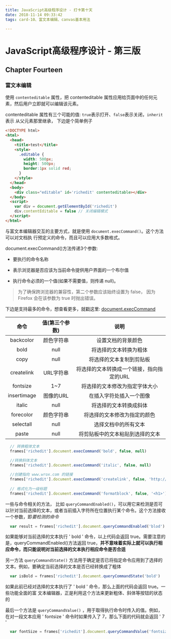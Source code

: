 ```yaml
---
title: JavaScript高级程序设计 - 打卡第十天
date: 2018-11-14 09:33:42
tags: card-10、富文本编辑、canvas基本用法

---
```


# JavaScript高级程序设计 - 第三版

## Chapter Fourteen
### 富文本编辑
使用 `contenteditable` 属性，把 contenteditable 属性应用给页面中的任何元素，然后用户立即就可以编辑该元素。

contenteditable 属性有三个可能的值: `true`表示打开、`false`表示关闭，`inherit`表示 从父元素那里继承， 下边是个简单例子
```html
<!DOCTYPE html>
<html>
  <head>
    <title>test</title>
    <style>
      .editable {
        width: 500px;
        height: 500px;
        border:1px solid red;
      }    
    </style>
  </head>
  <body>
    <div class="editable" id='richedit' contenteditable></div>
  </body>
  <script>
    var div = document.getElementById('richedit')
    div.contentEditable = false // 关闭编辑模式
  </script>
</html>
```

与富文本编辑器交互的主要方式，就是使用 `document.execCommand()`。这个方法可以对文档执 行预定义的命令，而且可以应用大多数格式。

document.execCommand()方法传递3个参数: 

- 要执行的命令名称

- 表示浏览器是否应该为当前命令提供用户界面的一个布尔值

- 执行命令必须的一个值(如果不需要值，则传递 null)。

> 为了确保跨浏览器的兼容性，第二个参数应该始终设置为 false， 因为 Firefox 会在该参数为 true 时抛出错误。

下边是支持最多的命令，想查看更多，就戳这里: [document.execCommand](https://developer.mozilla.org/zh-CN/docs/Web/API/Document/execCommand)


| 命令 | 值(第三个参数) | 说明 | 
| :------: | :------: | :------: | 
| backcolor | 颜色字符串 | 设置文档的背景颜色 | 
| bold | null | 将选择的文本转换为粗体 | 
| copy | null | 将选择的文本复制到剪贴板 | 
| createlink | URL字符串 | 将选择的文本转换成一个链接，指向指定的URL | 
| fontsize | 1~7 | 将选择的文本修改为指定字体大小 | 
| insertimage | 图像的URL | 在插入字符处插入一个图像 | 
| italic | null | 将选择的文本转换成斜体 | 
| forecolor | 颜色字符串 | 将选择的文本修改为指定的颜色 |
| selectall | null | 选择文档中的所有文本 | 
| paste | null | 将剪贴板中的文本粘贴到选择的文本 |

```javascript
  // 转换粗体文本
  frames['richedit'].document.execCommand('bold', false, null)
  
  //转换斜体文本
  frames['richedit'].document.execCommand('italic', false, null)

  //创建指向 www.wrox.com 的链接 
  frames['richedit'].document.execCommand('createlink', false, 'http://www.wrox.com') 
 
  // 格式化为一级标题
  frames['richedit'].document.execCommand('formatblock', false, '<h1>')
```

一些与命令相关的方法， 比如 `queryCommandEnabled()`，可以用它来检测是否可以针对当前选择的文本，或者当前插入字符所在位置执行某个命令。这个方法接收一个参数，即*要检测的命令*
```javascript
  var result = frames['richedit'].document.queryCommandEnabled('blod')
```
如果能够对当前选择的文本执行 ' bold ' 命令，以上代码会返回 true。需要注意的是，queryCommandEnabled()方法返回 true，<strong>并不意味着实际上就可以执行相应命令，而只能说明对当前选择的文本执行相应命令是否合适</strong>

另一方法 `queryCommandState()` 方法用于确定是否已将指定命令应用到了选择的文本。例如，要确定当前选择的文本是否已经转换成了粗体
```javascript
  var isBold = frames['richedit'].document.queryCommandState('bold')
```
如果此前已经对选择的文本执行了 ' bold ' 命令，那么上面的代码会返回 true。一些功能全面的富 文本编辑器，正是利用这个方法来更新粗体、斜体等按钮的状态的

最后一个方法是 `queryCommandValue()` ，用于取得执行命令时传入的值。例如，在对一段文本应用 ' fontsize ' 命令时如果传入了 7，那么下面的代码就会返回 ' 7 ' 
```javascript
  var fontSize = frames['richedit'].document.queryCommandValue('fontsize')
```
